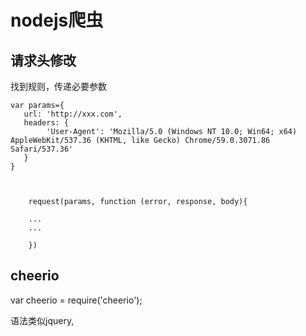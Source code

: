 # nodejs爬虫

## 请求头修改

找到规则，传递必要参数

    var params={
       url: 'http://xxx.com',
       headers: {
            'User-Agent': 'Mozilla/5.0 (Windows NT 10.0; Win64; x64) AppleWebKit/537.36 (KHTML, like Gecko) Chrome/59.0.3071.86 Safari/537.36'
       }    
    }
    

        
        request(params, function (error, response, body){

        ...
        ...

        })
        
        
## cheerio        
var cheerio = require('cheerio');

语法类似jquery,
